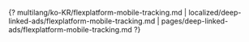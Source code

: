 {? multilang/ko-KR/flexplatform-mobile-tracking.md | localized/deep-linked-ads/flexplatform-mobile-tracking.md | pages/deep-linked-ads/flexplatform-mobile-tracking.md ?}
